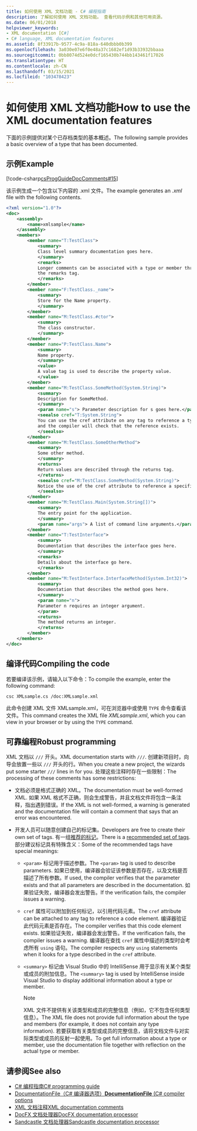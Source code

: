 ```yaml
---
title: 如何使用 XML 文档功能 - C# 编程指南
description: 了解如何使用 XML 文档功能。 查看代码示例和其他可用资源。
ms.date: 06/01/2018
helpviewer_keywords:
- XML documentation [C#]
- C# language, XML documentation features
ms.assetid: 8f33917b-9577-4c9a-818a-640dbbb0b399
ms.openlocfilehash: 3a030e07e6f0e48a37c1682ef1d93b33932bbaaa
ms.sourcegitcommit: 0bb8074d524e0dcf165430b744bb143461f17026
ms.translationtype: HT
ms.contentlocale: zh-CN
ms.lasthandoff: 03/15/2021
ms.locfileid: "103478423"
---
```

# <a name="how-to-use-the-xml-documentation-features"></a><span data-ttu-id="0e4c7-104">如何使用 XML 文档功能</span><span class="sxs-lookup"><span data-stu-id="0e4c7-104">How to use the XML documentation features</span></span>

<span data-ttu-id="0e4c7-105">下面的示例提供对某个已存档类型的基本概述。</span><span class="sxs-lookup"><span data-stu-id="0e4c7-105">The following sample provides a basic overview of a type that has been documented.</span></span>

## <a name="example"></a><span data-ttu-id="0e4c7-106">示例</span><span class="sxs-lookup"><span data-stu-id="0e4c7-106">Example</span></span>

[!code-csharp[csProgGuideDocComments#15](~/samples/snippets/csharp/VS_Snippets_VBCSharp/csProgGuideDocComments/CS/DocComments.cs#15)]

<span data-ttu-id="0e4c7-107">该示例生成一个包含以下内容的 .xml 文件。</span><span class="sxs-lookup"><span data-stu-id="0e4c7-107">The example generates an *.xml* file with the following contents.</span></span>

```xml
<?xml version="1.0"?>
<doc>
    <assembly>
        <name>xmlsample</name>
    </assembly>
    <members>
        <member name="T:TestClass">
            <summary>
            Class level summary documentation goes here.
            </summary>
            <remarks>
            Longer comments can be associated with a type or member through
            the remarks tag.
            </remarks>
        </member>
        <member name="F:TestClass._name">
            <summary>
            Store for the Name property.
            </summary>
        </member>
        <member name="M:TestClass.#ctor">
            <summary>
            The class constructor.
            </summary>
        </member>
        <member name="P:TestClass.Name">
            <summary>
            Name property.
            </summary>
            <value>
            A value tag is used to describe the property value.
            </value>
        </member>
        <member name="M:TestClass.SomeMethod(System.String)">
            <summary>
            Description for SomeMethod.
            </summary>
            <param name="s"> Parameter description for s goes here.</param>
            <seealso cref="T:System.String">
            You can use the cref attribute on any tag to reference a type or member
            and the compiler will check that the reference exists.
            </seealso>
        </member>
        <member name="M:TestClass.SomeOtherMethod">
            <summary>
            Some other method.
            </summary>
            <returns>
            Return values are described through the returns tag.
            </returns>
            <seealso cref="M:TestClass.SomeMethod(System.String)">
            Notice the use of the cref attribute to reference a specific method.
            </seealso>
        </member>
        <member name="M:TestClass.Main(System.String[])">
            <summary>
            The entry point for the application.
            </summary>
            <param name="args"> A list of command line arguments.</param>
        </member>
        <member name="T:TestInterface">
            <summary>
            Documentation that describes the interface goes here.
            </summary>
            <remarks>
            Details about the interface go here.
            </remarks>
        </member>
        <member name="M:TestInterface.InterfaceMethod(System.Int32)">
            <summary>
            Documentation that describes the method goes here.
            </summary>
            <param name="n">
            Parameter n requires an integer argument.
            </param>
            <returns>
            The method returns an integer.
            </returns>
        </member>
    </members>
</doc>
```

## <a name="compiling-the-code"></a><span data-ttu-id="0e4c7-108">编译代码</span><span class="sxs-lookup"><span data-stu-id="0e4c7-108">Compiling the code</span></span>

<span data-ttu-id="0e4c7-109">若要编译该示例，请输入以下命令：</span><span class="sxs-lookup"><span data-stu-id="0e4c7-109">To compile the example, enter the following command:</span></span>

`csc XMLsample.cs /doc:XMLsample.xml`

<span data-ttu-id="0e4c7-110">此命令创建 XML 文件 XMLsample.xml，可在浏览器中或使用 `TYPE` 命令查看该文件。</span><span class="sxs-lookup"><span data-stu-id="0e4c7-110">This command creates the XML file *XMLsample.xml*, which you can view in your browser or by using the `TYPE` command.</span></span>

## <a name="robust-programming"></a><span data-ttu-id="0e4c7-111">可靠编程</span><span class="sxs-lookup"><span data-stu-id="0e4c7-111">Robust programming</span></span>

<span data-ttu-id="0e4c7-112">XML 文档以 `///` 开头。</span><span class="sxs-lookup"><span data-stu-id="0e4c7-112">XML documentation starts with `///`.</span></span> <span data-ttu-id="0e4c7-113">创建新项目时，向导会放置一些以 `///` 开头的行。</span><span class="sxs-lookup"><span data-stu-id="0e4c7-113">When you create a new project, the wizards put some starter `///` lines in for you.</span></span> <span data-ttu-id="0e4c7-114">处理这些注释时存在一些限制：</span><span class="sxs-lookup"><span data-stu-id="0e4c7-114">The processing of these comments has some restrictions:</span></span>

- <span data-ttu-id="0e4c7-115">文档必须是格式正确的 XML。</span><span class="sxs-lookup"><span data-stu-id="0e4c7-115">The documentation must be well-formed XML.</span></span> <span data-ttu-id="0e4c7-116">如果 XML 格式不正确，则会生成警告，并且文档文件将包含一条注释，指出遇到错误。</span><span class="sxs-lookup"><span data-stu-id="0e4c7-116">If the XML is not well-formed, a warning is generated and the documentation file will contain a comment that says that an error was encountered.</span></span>

- <span data-ttu-id="0e4c7-117">开发人员可以随意创建自己的标记集。</span><span class="sxs-lookup"><span data-stu-id="0e4c7-117">Developers are free to create their own set of tags.</span></span> <span data-ttu-id="0e4c7-118">有一组[推荐的标记](recommended-tags-for-documentation-comments.md)。</span><span class="sxs-lookup"><span data-stu-id="0e4c7-118">There is a [recommended set of tags](recommended-tags-for-documentation-comments.md).</span></span> <span data-ttu-id="0e4c7-119">部分建议标记具有特殊含义：</span><span class="sxs-lookup"><span data-stu-id="0e4c7-119">Some of the recommended tags have special meanings:</span></span>

  - <span data-ttu-id="0e4c7-120">`<param>` 标记用于描述参数。</span><span class="sxs-lookup"><span data-stu-id="0e4c7-120">The `<param>` tag is used to describe parameters.</span></span> <span data-ttu-id="0e4c7-121">如果已使用，编译器会验证该参数是否存在，以及文档是否描述了所有参数。</span><span class="sxs-lookup"><span data-stu-id="0e4c7-121">If used, the compiler verifies that the parameter exists and that all parameters are described in the documentation.</span></span> <span data-ttu-id="0e4c7-122">如果验证失败，编译器会发出警告。</span><span class="sxs-lookup"><span data-stu-id="0e4c7-122">If the verification fails, the compiler issues a warning.</span></span>

  - <span data-ttu-id="0e4c7-123">`cref` 属性可以附加到任何标记，以引用代码元素。</span><span class="sxs-lookup"><span data-stu-id="0e4c7-123">The `cref` attribute can be attached to any tag to reference a code element.</span></span> <span data-ttu-id="0e4c7-124">编译器验证此代码元素是否存在。</span><span class="sxs-lookup"><span data-stu-id="0e4c7-124">The compiler verifies that this code element exists.</span></span> <span data-ttu-id="0e4c7-125">如果验证失败，编译器会发出警告。</span><span class="sxs-lookup"><span data-stu-id="0e4c7-125">If the verification fails, the compiler issues a warning.</span></span> <span data-ttu-id="0e4c7-126">编译器在查找 `cref` 属性中描述的类型时会考虑所有 `using` 语句。</span><span class="sxs-lookup"><span data-stu-id="0e4c7-126">The compiler respects any `using` statements when it looks for a type described in the `cref` attribute.</span></span>

  - <span data-ttu-id="0e4c7-127">`<summary>` 标记由 Visual Studio 中的 IntelliSense 用于显示有关某个类型或成员的附加信息。</span><span class="sxs-lookup"><span data-stu-id="0e4c7-127">The `<summary>` tag is used by IntelliSense inside Visual Studio to display additional information about a type or member.</span></span>

    > [!NOTE]
    > <span data-ttu-id="0e4c7-128">XML 文件不提供有关该类型和成员的完整信息（例如，它不包含任何类型信息）。</span><span class="sxs-lookup"><span data-stu-id="0e4c7-128">The XML file does not provide full information about the type and members (for example, it does not contain any type information).</span></span> <span data-ttu-id="0e4c7-129">若要获取有关类型或成员的完整信息，请将文档文件与对实际类型或成员的反射一起使用。</span><span class="sxs-lookup"><span data-stu-id="0e4c7-129">To get full information about a type or member, use the documentation file together with reflection on the actual type or member.</span></span>

## <a name="see-also"></a><span data-ttu-id="0e4c7-130">请参阅</span><span class="sxs-lookup"><span data-stu-id="0e4c7-130">See also</span></span>

- [<span data-ttu-id="0e4c7-131">C# 编程指南</span><span class="sxs-lookup"><span data-stu-id="0e4c7-131">C# programming guide</span></span>](../index.md)
- [<span data-ttu-id="0e4c7-132">DocumentationFile（C# 编译器选项）</span><span class="sxs-lookup"><span data-stu-id="0e4c7-132">**DocumentationFile** (C# compiler options</span></span>](../../language-reference/compiler-options/output.md#documentationfile)
- [<span data-ttu-id="0e4c7-133">XML 文档注释</span><span class="sxs-lookup"><span data-stu-id="0e4c7-133">XML documentation comments</span></span>](./index.md)
- [<span data-ttu-id="0e4c7-134">DocFX 文档处理器</span><span class="sxs-lookup"><span data-stu-id="0e4c7-134">DocFX documentation processor</span></span>](https://dotnet.github.io/docfx/)
- [<span data-ttu-id="0e4c7-135">Sandcastle 文档处理器</span><span class="sxs-lookup"><span data-stu-id="0e4c7-135">Sandcastle documentation processor</span></span>](https://github.com/EWSoftware/SHFB)
